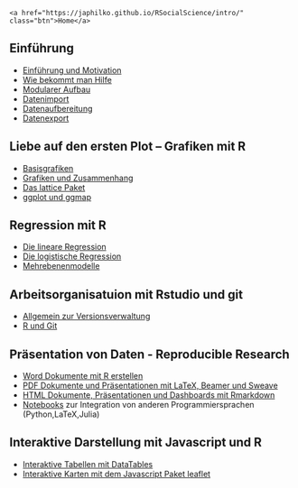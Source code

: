     <a href="https://japhilko.github.io/RSocialScience/intro/" class="btn">Home</a>

Einführung
----------

-   [Einführung und
    Motivation](https://japhilko.github.io/RSocialScience/intro/)
-   [Wie bekommt man
    Hilfe](https://japhilko.github.io/RSocialScience/hilfe/)
-   [Modularer
    Aufbau](https://japhilko.github.io/RSocialScience/Rmodular/)
-   [Datenimport](https://japhilko.github.io/RSocialScience/import/)
-   [Datenaufbereitung](https://japhilko.github.io/RSocialScience/Datenaufbereitung)
-   [Datenexport](https://japhilko.github.io/RSocialScience/export/)

Liebe auf den ersten Plot – Grafiken mit R
------------------------------------------

-   [Basisgrafiken](https://japhilko.github.io/RSocialScience/simpleGraphics/)
-   [Grafiken und
    Zusammenhang](https://japhilko.github.io/RSocialScience/multidimensional)
-   [Das lattice
    Paket](https://japhilko.github.io/RSocialScience/lattice)  
-   [ggplot und ggmap](https://japhilko.github.io/RSocialScience/ggplot)

Regression mit R
----------------

-   [Die lineare
    Regression](https://japhilko.github.io/RSocialScience/linreg)  
-   [Die logistische
    Regression](https://japhilko.github.io/RSocialScience/logreg)  
-   [Mehrebenenmodelle](https://japhilko.github.io/RSocialScience/multilevel/)

Arbeitsorganisatuion mit Rstudio und git
----------------------------------------

-   [Allgemein zur
    Versionsverwaltung](https://japhilko.github.io/RSocialScience/Versionsverwaltung)
-   [R und Git](https://japhilko.github.io/RSocialScience/rgit)

Präsentation von Daten - Reproducible Research
----------------------------------------------

-   [Word Dokumente mit R
    erstellen](https://japhilko.github.io/RSocialScience/r2wd)
-   [PDF Dokumente und Präsentationen mit LaTeX, Beamer und
    Sweave](https://japhilko.github.io/RSocialScience/r2pdf)
-   [HTML Dokumente, Präsentationen und Dashboards mit
    Rmarkdown](https://japhilko.github.io/RSocialScience/rmarkdown)
-   [Notebooks](https://japhilko.github.io/RSocialScience/notebooks) zur
    Integration von anderen Programmiersprachen (Python,LaTeX,Julia)

Interaktive Darstellung mit Javascript und R
--------------------------------------------

-   [Interaktive Tabellen mit
    DataTables](https://japhilko.github.io/RSocialScience/DataTables)
-   [Interaktive Karten mit dem Javascript Paket
    leaflet](https://japhilko.github.io/RSocialScience/leaflet)
